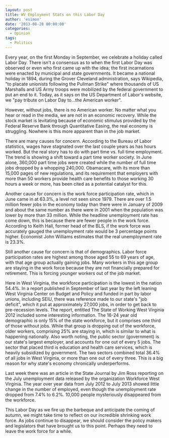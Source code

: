 ```yaml
---
layout: post
title: WV Employment Stats on this Labor Day
author: 'esimon'
date: '2013-08-28 00:00:00'
categories:
  - Opinion
tags:
  - Politics
---
```

Every year, on the first Monday in September, we celebrate a holiday called Labor Day. There isn't a consensus as to when the first Labor Day was observed or even who first came up with the idea; the first incarnations were enacted by municipal and state governments. It became a national holiday in 1894, during the Grover Cleveland administration, says Wikipedia, "to placate unionists following the Pullman Strike" where thousands of US Marshalls and US Army troops were mobilized by the federal government to put an end to it. Today, as it says on the US Department of Labor's website, we "pay tribute on Labor Day to...the American worker". 

However, without jobs, there is no American worker. No matter what you hear or read in the media, we are not in an economic recovery. While the stock market is levitating because of economic stimulus provided by the Federal Reserve Bank through Quantitative Easing, the real economy is struggling. Nowhere is this more apparent than in the job market. 

There are many causes for concern. According to the Bureau of Labor statistics, wages have stagnated over the last couple years as has hours worked. But the real story has to do with part time vs. full time employment. The trend is showing a shift toward a part time worker society. In June alone, 360,000 part time jobs were created while the number of full time jobs dropped by a whopping 240,000. Obamacare, with its more than 15,000 pages of new regulations, and its requirement that employers with more than 50 workers provide health care benefits to those working 30 hours a week or more, has been cited as a potential catalyst for this. 

Another cause for concern is the work force participation rate, which in June came in at 63.3%, a level not seen since 1979. There are over 1.5 million fewer jobs in the economy today than there were in January of 2009 and about the same number as there were in 2001 when the population was lower by more than 33 million. While the headline unemployment rate has come down, this is because there are fewer people in the work force. According to Keith Hall, former head of the BLS, if the work force was accurately gauged the unemployment rate would be 3 percentage points higher. Economist John Williams estimates that the real unemployment rate is 23.3%. 

Still another cause for concern is that of demographics. Labor force participation rates are highest among those aged 55 to 69 years of age, with that age group actually gaining jobs. Many workers in this age group are staying in the work force because they are not financially prepared for retirement. This is forcing younger workers out of the job market. 

Here in West Virginia, the workforce participation is the lowest in the nation 54.4%. In a report published in September of last year by the left leaning West Virginia Center on Budget and Policy and funded in part by labor unions, including SEIU, there was reference made to our state's "job deficit", which it put at approximately 27,000 jobs, in order to get back to pre-recession levels. The report, entitled The State of Working West Virginia 2012 included some interesting information. The 16-24 year old demographic is only 15% of the state workforce, but it comprises one third of those without jobs. While that group is dropping out of the workforce, older workers, comprising 25% are staying in, which is similar to what is happening nationally. Also worth noting, the public sector (government) is our state's largest employer, and accounts for one out of every 5 jobs. The sector that placed third is education and health care services, which is heavily subsidized by government. The two sectors combined total 36.4% of all jobs in West Virginia, or more than one out of every three. This is a big reason for why state's economy chronically underperforms. 

Last week there was an article in the State Journal by Jim Ross reporting on the July unemployment data released by the organization Workforce West Virginia. The year over year data from July 2012 to July 2013 showed little change in the number of employed, even though the unemployment rate dropped from 7.4% to 6.2%. 10,000 people mysteriously disappeared from the workforce. 

This Labor Day as we fire up the barbeque and anticipate the coming of autumn, we might take time to reflect on our incredible shrinking work force. As jobs continue to disappear, we should consider the policy makers and legislators that have brought us to this point. Perhaps they need to leave the work force for a while. 


